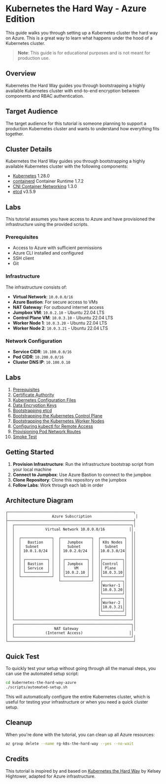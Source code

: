 # Kubernetes the Hard Way - Azure Edition

This guide walks you through setting up a Kubernetes cluster the hard way on Azure. This is a great way to learn what happens under the hood of a Kubernetes cluster.

> **Note**: This guide is for educational purposes and is not meant for production use.

## Overview

Kubernetes the Hard Way guides you through bootstrapping a highly available Kubernetes cluster with end-to-end encryption between components and RBAC authentication.

## Target Audience

The target audience for this tutorial is someone planning to support a production Kubernetes cluster and wants to understand how everything fits together.

## Cluster Details

Kubernetes the Hard Way guides you through bootstrapping a highly available Kubernetes cluster with the following components:

* [Kubernetes](https://github.com/kubernetes/kubernetes) 1.28.0
* [containerd](https://github.com/containerd/containerd) Container Runtime 1.7.2
* [CNI Container Networking](https://github.com/containernetworking/cni) 1.3.0
* [etcd](https://github.com/etcd-io/etcd) v3.5.9

## Labs

This tutorial assumes you have access to Azure and have provisioned the infrastructure using the provided scripts.

### Prerequisites

- Access to Azure with sufficient permissions
- Azure CLI installed and configured
- SSH client
- Git

### Infrastructure

The infrastructure consists of:

- **Virtual Network**: `10.0.0.0/16`
- **Azure Bastion**: For secure access to VMs
- **NAT Gateway**: For outbound internet access
- **Jumpbox VM**: `10.0.2.10` - Ubuntu 22.04 LTS
- **Control Plane VM**: `10.0.3.10` - Ubuntu 22.04 LTS  
- **Worker Node 1**: `10.0.3.20` - Ubuntu 22.04 LTS
- **Worker Node 2**: `10.0.3.21` - Ubuntu 22.04 LTS

### Network Configuration

- **Service CIDR**: `10.100.0.0/16`
- **Pod CIDR**: `10.200.0.0/16`
- **Cluster DNS IP**: `10.100.0.10`

## Labs

1. [Prerequisites](01-prerequisites.md)
2. [Certificate Authority](02-certificate-authority.md)
3. [Kubernetes Configuration Files](03-kubernetes-configuration-files.md)
4. [Data Encryption Keys](04-data-encryption-keys.md)
5. [Bootstrapping etcd](05-bootstrapping-etcd.md)
6. [Bootstrapping the Kubernetes Control Plane](06-bootstrapping-kubernetes-controllers.md)
7. [Bootstrapping the Kubernetes Worker Nodes](07-bootstrapping-kubernetes-workers.md)
8. [Configuring kubectl for Remote Access](08-configuring-kubectl.md)
9. [Provisioning Pod Network Routes](09-pod-network-routes.md)
10. [Smoke Test](10-smoke-test.md)

## Getting Started

1. **Provision Infrastructure**: Run the infrastructure bootstrap script from your local machine
2. **Connect to Jumpbox**: Use Azure Bastion to connect to the jumpbox
3. **Clone Repository**: Clone this repository on the jumpbox
4. **Follow Labs**: Work through each lab in order

## Architecture Diagram

```
┌─────────────────────────────────────────────────────────┐
│                    Azure Subscription                    │
├─────────────────────────────────────────────────────────┤
│  ┌─────────────────────────────────────────────────────┐│
│  │              Virtual Network 10.0.0.0/16           ││
│  │                                                     ││
│  │  ┌──────────────┐  ┌──────────────┐  ┌───────────┐  ││
│  │  │   Bastion    │  │   Jumpbox    │  │ K8s Nodes │  ││
│  │  │  Subnet      │  │   Subnet     │  │  Subnet   │  ││
│  │  │ 10.0.1.0/24  │  │ 10.0.2.0/24  │  │10.0.3.0/24│  ││
│  │  │              │  │              │  │           │  ││
│  │  │ ┌──────────┐ │  │ ┌──────────┐ │  │┌─────────┐│  ││
│  │  │ │ Bastion  │ │  │ │ Jumpbox  │ │  ││Control  ││  ││
│  │  │ │ Service  │ │  │ │    VM    │ │  ││ Plane   ││  ││
│  │  │ └──────────┘ │  │ │10.0.2.10 │ │  ││10.0.3.10││  ││
│  │  └──────────────┘  │ └──────────┘ │  │└─────────┘│  ││
│  │                    └──────────────┘  │┌─────────┐│  ││
│  │                                      ││Worker-1 ││  ││
│  │                                      ││10.0.3.20││  ││
│  │                                      │└─────────┘│  ││
│  │                                      │┌─────────┐│  ││
│  │                                      ││Worker-2 ││  ││
│  │                                      ││10.0.3.21││  ││
│  │                                      │└─────────┘│  ││
│  │                                      └───────────┘  ││
│  └─────────────────────────────────────────────────────┘│
│  ┌─────────────────────────────────────────────────────┐│
│  │                  NAT Gateway                        ││
│  │              (Internet Access)                     ││
│  └─────────────────────────────────────────────────────┘│
└─────────────────────────────────────────────────────────┘
```

## Quick Test

To quickly test your setup without going through all the manual steps, you can use the automated setup script:

```bash
cd kubernetes-the-hard-way-azure
./scripts/automated-setup.sh
```

This will automatically configure the entire Kubernetes cluster, which is useful for testing your infrastructure or when you need a quick cluster setup.

## Cleanup

When you're done with the tutorial, you can clean up all Azure resources:

```bash
az group delete --name rg-k8s-the-hard-way --yes --no-wait
```

## Credits

This tutorial is inspired by and based on [Kubernetes the Hard Way](https://github.com/kelseyhightower/kubernetes-the-hard-way) by Kelsey Hightower, adapted for Azure infrastructure.